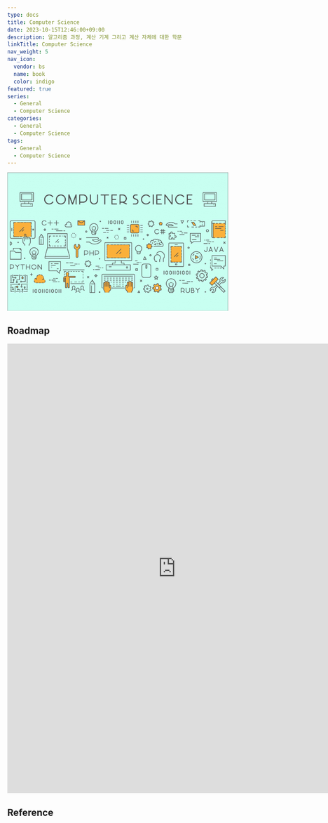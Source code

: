 ```yaml
---
type: docs
title: Computer Science
date: 2023-10-15T12:46:00+09:00
description: 알고리즘 과정, 계산 기계 그리고 계산 자체에 대한 학문
linkTitle: Computer Science
nav_weight: 5
nav_icon:
  vendor: bs
  name: book
  color: indigo
featured: true
series:
  - General
  - Computer Science
categories:
  - General
  - Computer Science
tags:
  - General
  - Computer Science
---
```


![Computer Science](computer-science.png#center)

## Roadmap

<p align="center">
<iframe width="768" height="1024" src="https://roadmap.sh/computer-science?s=652b754df43a58c923ce9d26" frameborder="0" allow="accelerometer; autoplay; encrypted-media; gyroscope; picture-in-picture" allowfullscreen></iframe>
</p>

## Reference

